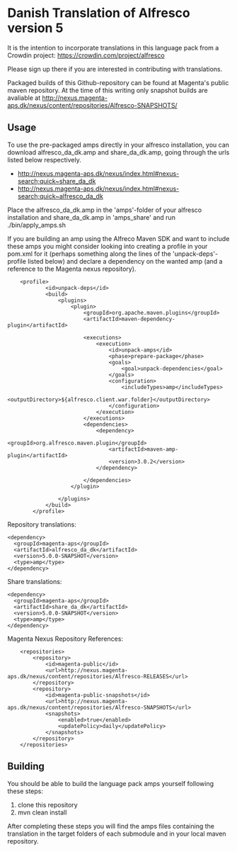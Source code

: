 Danish Translation of Alfresco version 5
========================================

It is the intention to incorporate translations in this language pack from a Crowdin project: https://crowdin.com/project/alfresco

Please sign up there if you are interested in contributing with translations.

Packaged builds of this Github-repository can be found at Magenta's public maven repository. At the time of this writing only snapshot builds are avaliable at http://nexus.magenta-aps.dk/nexus/content/repositories/Alfresco-SNAPSHOTS/


Usage
-----
To use the pre-packaged amps directly in your alfresco installation, you can download alfresco_da_dk.amp and share_da_dk.amp, going through the urls listed below respectively.
 
* http://nexus.magenta-aps.dk/nexus/index.html#nexus-search;quick~share_da_dk
* http://nexus.magenta-aps.dk/nexus/index.html#nexus-search;quick~alfresco_da_dk

Place the alfresco_da_dk.amp in the 'amps'-folder of your alfresco installation and  share_da_dk.amp in 'amps_share' and run ./bin/apply_amps.sh


If you are building an amp using the Alfreco Maven SDK and want to include these amps you might consider looking into creating a profile in your pom.xml for it (perhaps something along the lines of the 'unpack-deps'-profile listed below) and declare a dependency on the wanted amp (and a reference to the Magenta nexus repository).

```
	<profile>
            <id>unpack-deps</id>
            <build>
                <plugins>
                    <plugin>
                        <groupId>org.apache.maven.plugins</groupId>
                        <artifactId>maven-dependency-plugin</artifactId>

                        <executions>
                            <execution>
                                <id>unpack-amps</id>
                                <phase>prepare-package</phase>
                                <goals>
                                    <goal>unpack-dependencies</goal>
                                </goals>
                                <configuration>
                                    <includeTypes>amp</includeTypes>
                                    <outputDirectory>${alfresco.client.war.folder}</outputDirectory>
                                </configuration>
                            </execution>
                        </executions>
                        <dependencies>
                            <dependency>
                                <groupId>org.alfresco.maven.plugin</groupId>
                                <artifactId>maven-amp-plugin</artifactId>
                                <version>3.0.2</version>
                            </dependency>

                        </dependencies>
                    </plugin>

                </plugins>
            </build>
        </profile>
```
Repository translations:
```
<dependency>
  <groupId>magenta-aps</groupId>
  <artifactId>alfresco_da_dk</artifactId>
  <version>5.0.0-SNAPSHOT</version>
  <type>amp</type>
</dependency>
```

Share translations:
```
<dependency>
  <groupId>magenta-aps</groupId>
  <artifactId>share_da_dk</artifactId>
  <version>5.0.0-SNAPSHOT</version>
  <type>amp</type>
</dependency>
```

Magenta Nexus Repository References:

```
    <repositories>
        <repository>
            <id>magenta-public</id>
            <url>http://nexus.magenta-aps.dk/nexus/content/repositories/Alfresco-RELEASES</url>
        </repository>
        <repository>
            <id>magenta-public-snapshots</id>
            <url>http://nexus.magenta-aps.dk/nexus/content/repositories/Alfresco-SNAPSHOTS</url>
            <snapshots>
                <enabled>true</enabled>
                <updatePolicy>daily</updatePolicy>
            </snapshots>
        </repository>
    </repositories>
```

Building
--------

You should be able to build the language pack amps yourself following these steps: 

1. clone this repository
2. mvn clean install

After completing these steps you will find the amps files containing the translation in the target folders of each submodule and in your local maven repository.
